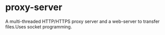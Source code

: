 # proxy-server
A multi-threaded HTTP/HTTPS proxy server and a web-server to transfer files.Uses socket programming.
